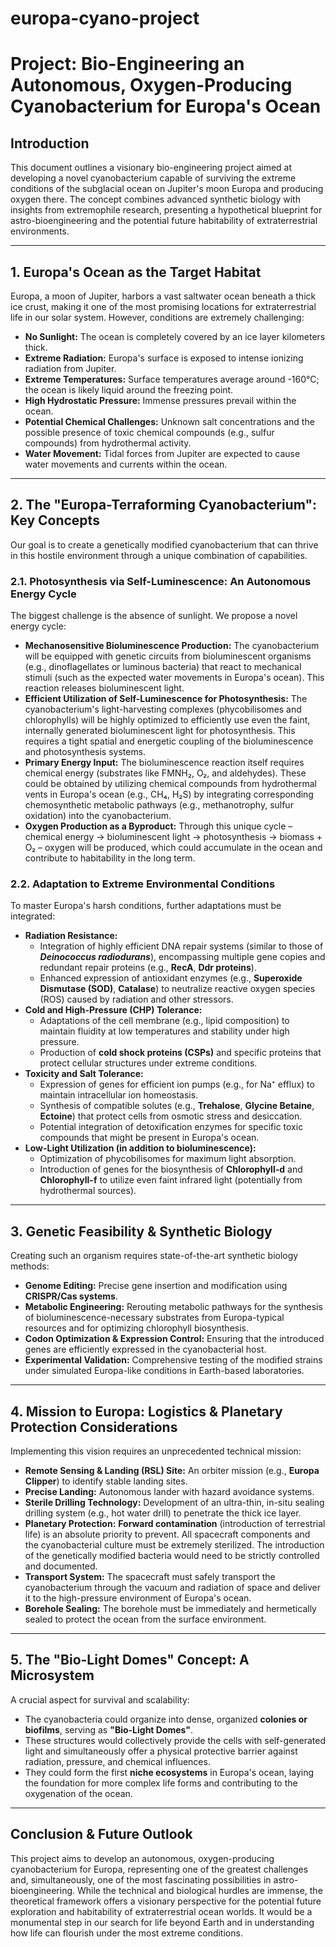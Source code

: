 # europa-cyano-project

# **Project: Bio-Engineering an Autonomous, Oxygen-Producing Cyanobacterium for Europa's Ocean**

## **Introduction**

This document outlines a visionary bio-engineering project aimed at developing a novel cyanobacterium capable of surviving the extreme conditions of the subglacial ocean on Jupiter's moon Europa and producing oxygen there. The concept combines advanced synthetic biology with insights from extremophile research, presenting a hypothetical blueprint for astro-bioengineering and the potential future habitability of extraterrestrial environments.

---

## **1. Europa's Ocean as the Target Habitat**

Europa, a moon of Jupiter, harbors a vast saltwater ocean beneath a thick ice crust, making it one of the most promising locations for extraterrestrial life in our solar system. However, conditions are extremely challenging:
* **No Sunlight:** The ocean is completely covered by an ice layer kilometers thick.
* **Extreme Radiation:** Europa's surface is exposed to intense ionizing radiation from Jupiter.
* **Extreme Temperatures:** Surface temperatures average around -160°C; the ocean is likely liquid around the freezing point.
* **High Hydrostatic Pressure:** Immense pressures prevail within the ocean.
* **Potential Chemical Challenges:** Unknown salt concentrations and the possible presence of toxic chemical compounds (e.g., sulfur compounds) from hydrothermal activity.
* **Water Movement:** Tidal forces from Jupiter are expected to cause water movements and currents within the ocean.

---

## **2. The "Europa-Terraforming Cyanobacterium": Key Concepts**

Our goal is to create a genetically modified cyanobacterium that can thrive in this hostile environment through a unique combination of capabilities.

### **2.1. Photosynthesis via Self-Luminescence: An Autonomous Energy Cycle**

The biggest challenge is the absence of sunlight. We propose a novel energy cycle:
* **Mechanosensitive Bioluminescence Production:** The cyanobacterium will be equipped with genetic circuits from bioluminescent organisms (e.g., dinoflagellates or luminous bacteria) that react to mechanical stimuli (such as the expected water movements in Europa's ocean). This reaction releases bioluminescent light.
* **Efficient Utilization of Self-Luminescence for Photosynthesis:** The cyanobacterium's light-harvesting complexes (phycobilisomes and chlorophylls) will be highly optimized to efficiently use even the faint, internally generated bioluminescent light for photosynthesis. This requires a tight spatial and energetic coupling of the bioluminescence and photosynthesis systems.
* **Primary Energy Input:** The bioluminescence reaction itself requires chemical energy (substrates like FMNH₂, O₂, and aldehydes). These could be obtained by utilizing chemical compounds from hydrothermal vents in Europa's ocean (e.g., CH₄, H₂S) by integrating corresponding chemosynthetic metabolic pathways (e.g., methanotrophy, sulfur oxidation) into the cyanobacterium.
* **Oxygen Production as a Byproduct:** Through this unique cycle – chemical energy $\rightarrow$ bioluminescent light $\rightarrow$ photosynthesis $\rightarrow$ biomass + O₂ – oxygen will be produced, which could accumulate in the ocean and contribute to habitability in the long term.

### **2.2. Adaptation to Extreme Environmental Conditions**

To master Europa's harsh conditions, further adaptations must be integrated:

* **Radiation Resistance:**
    * Integration of highly efficient DNA repair systems (similar to those of ***Deinococcus radiodurans***), encompassing multiple gene copies and redundant repair proteins (e.g., **RecA**, **Ddr proteins**).
    * Enhanced expression of antioxidant enzymes (e.g., **Superoxide Dismutase (SOD)**, **Catalase**) to neutralize reactive oxygen species (ROS) caused by radiation and other stressors.
* **Cold and High-Pressure (CHP) Tolerance:**
    * Adaptations of the cell membrane (e.g., lipid composition) to maintain fluidity at low temperatures and stability under high pressure.
    * Production of **cold shock proteins (CSPs)** and specific proteins that protect cellular structures under extreme conditions.
* **Toxicity and Salt Tolerance:**
    * Expression of genes for efficient ion pumps (e.g., for Na⁺ efflux) to maintain intracellular ion homeostasis.
    * Synthesis of compatible solutes (e.g., **Trehalose**, **Glycine Betaine**, **Ectoine**) that protect cells from osmotic stress and desiccation.
    * Potential integration of detoxification enzymes for specific toxic compounds that might be present in Europa's ocean.
* **Low-Light Utilization (in addition to bioluminescence):**
    * Optimization of phycobilisomes for maximum light absorption.
    * Introduction of genes for the biosynthesis of **Chlorophyll-d** and **Chlorophyll-f** to utilize even faint infrared light (potentially from hydrothermal sources).

---

## **3. Genetic Feasibility & Synthetic Biology**

Creating such an organism requires state-of-the-art synthetic biology methods:
* **Genome Editing:** Precise gene insertion and modification using **CRISPR/Cas systems**.
* **Metabolic Engineering:** Rerouting metabolic pathways for the synthesis of bioluminescence-necessary substrates from Europa-typical resources and for optimizing chlorophyll biosynthesis.
* **Codon Optimization & Expression Control:** Ensuring that the introduced genes are efficiently expressed in the cyanobacterial host.
* **Experimental Validation:** Comprehensive testing of the modified strains under simulated Europa-like conditions in Earth-based laboratories.

---

## **4. Mission to Europa: Logistics & Planetary Protection Considerations**

Implementing this vision requires an unprecedented technical mission:
* **Remote Sensing & Landing (RSL) Site:** An orbiter mission (e.g., **Europa Clipper**) to identify stable landing sites.
* **Precise Landing:** Autonomous lander with hazard avoidance systems.
* **Sterile Drilling Technology:** Development of an ultra-thin, in-situ sealing drilling system (e.g., hot water drill) to penetrate the thick ice layer.
* **Planetary Protection:** **Forward contamination** (introduction of terrestrial life) is an absolute priority to prevent. All spacecraft components and the cyanobacterial culture must be extremely sterilized. The introduction of the genetically modified bacteria would need to be strictly controlled and documented.
* **Transport System:** The spacecraft must safely transport the cyanobacterium through the vacuum and radiation of space and deliver it to the high-pressure environment of Europa's ocean.
* **Borehole Sealing:** The borehole must be immediately and hermetically sealed to protect the ocean from the surface environment.

---

## **5. The "Bio-Light Domes" Concept: A Microsystem**

A crucial aspect for survival and scalability:
* The cyanobacteria could organize into dense, organized **colonies or biofilms**, serving as **"Bio-Light Domes"**.
* These structures would collectively provide the cells with self-generated light and simultaneously offer a physical protective barrier against radiation, pressure, and chemical influences.
* They could form the first **niche ecosystems** in Europa's ocean, laying the foundation for more complex life forms and contributing to the oxygenation of the ocean.

---

## **Conclusion & Future Outlook**

This project aims to develop an autonomous, oxygen-producing cyanobacterium for Europa, representing one of the greatest challenges and, simultaneously, one of the most fascinating possibilities in astro-bioengineering. While the technical and biological hurdles are immense, the theoretical framework offers a visionary perspective for the potential future exploration and habitability of extraterrestrial ocean worlds. It would be a monumental step in our search for life beyond Earth and in understanding how life can flourish under the most extreme conditions.
